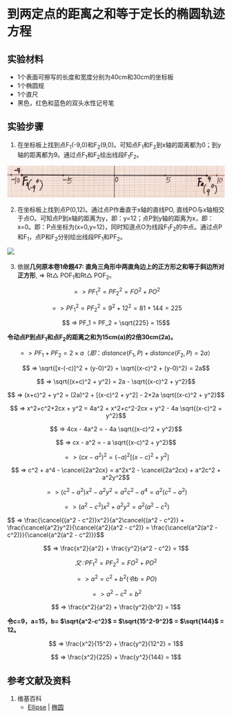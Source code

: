 # 到两定点的距离之和等于定长的椭圆轨迹方程

## 实验材料

- 1个表面可擦写的长度和宽度分别为40cm和30cm的坐标板
- 1个椭圆规
- 1个直尺
- 黑色，红色和蓝色的双头水性记号笔

## 实验步骤

1. 在坐标板上找到点F<sub>1</sub>(-9,0)和F<sub>2</sub>(9,0)。可知点F<sub>1</sub>和F<sub>2</sub>到x轴的距离都为0；到y轴的距离都为9。通过点F<sub>1</sub>和F<sub>2</sub>绘出线段F<sub>1</sub>F<sub>2</sub>。

![](/images/函数和极限/在2维坐标纸上感受n个点组成了任意形状的轮廓/到两定点的距离之和等于定长的椭圆轨迹方程/1a1.jpg)

2. 在坐标板上找到点P(0,12)。通过点P作垂直于x轴的直线PO, 直线PO与x轴相交于点O。可知点P到x轴的距离为y，即：y=12；点P到y轴的距离为x，即：x=0。即：P点坐标为(x=0,y=12)，同时知道点O为线段F<sub>1</sub>F<sub>2</sub>的中点。通过点P和F<sub>1</sub>，点P和F<sub>2</sub>分别绘出线段PF<sub>1</sub>和PF<sub>2</sub>。

![](/images/函数和极限/在2维坐标纸上感受n个点组成了任意形状的轮廓/到两定点的距离之和等于定长的椭圆轨迹方程/1a2.jpg)

3. 依据**几何原本卷1命题47: 直角三角形中两直角边上的正方形之和等于斜边所对正方形**, => Rt△ POF<sub>1</sub>和Rt△ POF<sub>2</sub>。

$$ => PF_1^2 = PF_2^2 = FO^2 + PO^2$$

$$ => PF_1^2 = PF_2^2 = 9^2 + 12^2 = 81 + 144 = 225$$

$$ => PF_1 = PF_2 = \sqrt{225} = 15$$

**令动点P到点F<sub>1</sub>和点F<sub>2</sub>的距离之和为15cm(a)的2倍30cm(2a)。**

$$ => PF_1 + PF_2 = 2 × a （即：distance(F_1,P) + distance(F_2,P) = 2a）$$

$$ => \sqrt{[x-(-c)]^2 + (y-0)^2} +  \sqrt{(x-c)^2 + (y-0)^2} = 2a$$

$$ => \sqrt{(x+c)^2 + y^2} = 2a - \sqrt{(x-c)^2 + y^2}$$

$$ => (x+c)^2 + y^2 = (2a)^2 + [(x-c)^2 + y^2] - 2×2a \sqrt{(x-c)^2 + y^2}$$

$$ => x^2+c^2+2cx + y^2 = 4a^2 + x^2+c^2-2cx + y^2 - 4a \sqrt{(x-c)^2 + y^2}$$

$$ => 4cx - 4a^2 = - 4a \sqrt{(x-c)^2 + y^2}$$

$$ => cx - a^2 = - a \sqrt{(x-c)^2 + y^2}$$

$$ => (cx - a^2)^2 = (-a)^2[(x-c)^2 + y^2]$$

$$ => c^2 + a^4 - \cancel{2a^2cx} = a^2x^2 - \cancel{2a^2cx} + a^2c^2 + a^2y^2$$

$$ => (c^2 - a^2)x^2 - a^2y^2 = a^2c^2 - a^4 = a^2(c^2 - a^2)$$

$$ => (a^2 - c^2)x^2 + a^2y^2 = a^2(a^2 - c^2)$$

$$ => \frac{\cancel{(a^2 - c^2)}x^2}{a^2\cancel{(a^2 - c^2)} + \frac{\cancel{a^2}y^2}{\cancel{a^2}(a^2 - c^2)} = \frac{\cancel{a^2(a^2 - c^2)}}{\cancel{a^2(a^2 - c^2)}}$$

$$ => \frac{x^2}{a^2} + \frac{y^2}{a^2 - c^2} = 1$$

$$ 又 ∵  PF_1^2 = PF_2^2 = FO^2 + PO^2$$

$$ => a^2 = c^2 + b^2 (令 b = PO)$$

$$ => a^2 - c^2 = b^2 $$

$$ => \frac{x^2}{a^2} + \frac{y^2}{b^2} = 1$$

**令c=9，a=15，b= $\sqrt{a^2-c^2}$ = $\sqrt{15^2-9^2}$ = $\sqrt{144}$ = 12。**

$$ => \frac{x^2}{15^2} + \frac{y^2}{12^2} = 1$$

$$ => \frac{x^2}{225} + \frac{y^2}{144} = 1$$

## 参考文献及资料

1. 维基百科
	- [Ellipse](https://en.wikipedia.org/wiki/Ellipse) | [椭圆](https://zh.wikipedia.org/wiki/%E6%A4%AD%E5%9C%86) 

